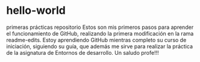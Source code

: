 # hello-world
primeras prácticas repositorio
Estos son mis primeros pasos para aprender el funcionamiento de GitHub, realizando la primera modificación en la rama readme-edits.
Estoy aprendiendo GitHub mientras completo su curso de iniciación, siguiendo su guía, que además me sirve para realizar la práctica de la asignatura de Entornos de desarrollo.
Un saludo profe!!!
